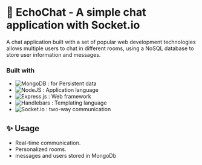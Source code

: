 # 💬 EchoChat - A simple chat application with Socket.io

A chat application built with a set of popular web development technologies allows multiple users to chat in different rooms, using a NoSQL database to store user information and messages.

### Built with

 * ![MongoDB](https://img.shields.io/badge/-MongoDB-13aa52?style=for-the-badge&logo=mongodb&logoColor=white) : for Persistent data
 * ![NodeJS](https://img.shields.io/badge/node.js-6DA55F?style=for-the-badge&logo=node.js&logoColor=white) : Application language
 * ![Express.js](https://img.shields.io/badge/express.js-%23404d59.svg?style=for-the-badge&logo=express&logoColor=%2361DAFB) : Web framework
 * ![Handlebars](https://img.shields.io/badge/Handlebars-%23000000?style=for-the-badge&logo=Handlebars.js&logoColor=white) : Templating language
 * ![Socket.io](https://img.shields.io/badge/Socket.io-black?style=for-the-badge&logo=socket.io&badgeColor=010101) : two-way communication

<h2> ✨ Usage </h2>

- Real-time communication.
- Personalized rooms.
- messages and users stored in MongoDb

